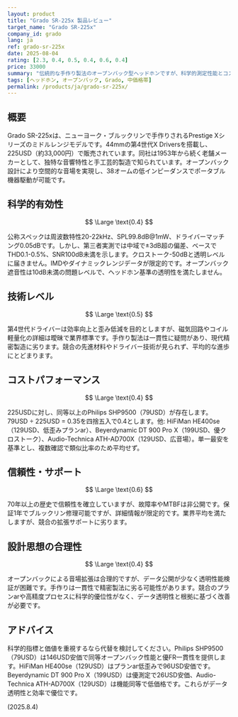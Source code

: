 ```yaml
---
layout: product
title: "Grado SR-225x 製品レビュー"
target_name: "Grado SR-225x"
company_id: grado
lang: ja
ref: grado-sr-225x
date: 2025-08-04
rating: [2.3, 0.4, 0.5, 0.4, 0.6, 0.4]
price: 33000
summary: "伝統的な手作り製法のオープンバック型ヘッドホンですが、科学的測定性能とコストパフォーマンスで現代競合に劣り、データ不足と設計の陳腐化が課題となっています。"
tags: [ヘッドホン, オープンバック, Grado, 中価格帯]
permalink: /products/ja/grado-sr-225x/
---
```


## 概要

Grado SR-225xは、ニューヨーク・ブルックリンで手作りされるPrestige Xシリーズのミドルレンジモデルです。44mmの第4世代X Driversを搭載し、225USD（約33,000円）で販売されています。同社は1953年から続く老舗メーカーとして、独特な音響特性と手工芸的製造で知られています。オープンバック設計により空間的な音場を実現し、38オームの低インピーダンスでポータブル機器駆動が可能です。

## 科学的有効性

$$ \Large \text{0.4} $$

公称スペックは周波数特性20-22kHz、SPL99.8dB@1mW、ドライバーマッチング0.05dBです。しかし、第三者実測では中域で±3dB超の偏差、ベースでTHD0.1-0.5%、SNR100dB未満を示します。クロストーク-50dBと透明レベルに届きません。IMDやダイナミックレンジデータが限定的です。オープンバック遮音性は10dB未満の問題レベルで、ヘッドホン基準の透明性を満たしません。

## 技術レベル

$$ \Large \text{0.5} $$

第4世代ドライバーは効率向上と歪み低減を目的としますが、磁気回路やコイル軽量化の詳細は曖昧で業界標準です。手作り製法は一貫性に疑問があり、現代精密製造に劣ります。競合の先進材料やドライバー技術が見られず、平均的な進歩にとどまります。

## コストパフォーマンス

$$ \Large \text{0.4} $$

225USDに対し、同等以上のPhilips SHP9500（79USD）が存在します。79USD ÷ 225USD = 0.35を四捨五入で0.4とします。他: HiFiMan HE400se（129USD、低歪みプランar）、Beyerdynamic DT 900 Pro X（199USD、優クロストーク）、Audio-Technica ATH-AD700X（129USD、広音場）。単一最安を基準とし、複数確認で類似比率のため平均せず。

## 信頼性・サポート

$$ \Large \text{0.6} $$

70年以上の歴史で信頼性を確立していますが、故障率やMTBFは非公開です。保証1年でブルックリン修理可能ですが、詳細情報が限定的です。業界平均を満たしますが、競合の拡張サポートに劣ります。

## 設計思想の合理性

$$ \Large \text{0.4} $$

オープンバックによる音場拡張は合理的ですが、データ公開が少なく透明性能検証が困難です。手作りは一貫性で精密製法に劣る可能性があります。競合のプランarや高精度プロセスに科学的優位性がなく、データ透明性と根拠に基づく改善が必要です。

## アドバイス

科学的指標と価値を重視するなら代替を検討してください。Philips SHP9500（79USD）は146USD安価で同等オープンバック性能と優FR一貫性を提供します。HiFiMan HE400se（129USD）はプランar低歪みで96USD安価です。Beyerdynamic DT 900 Pro X（199USD）は優測定で26USD安価、Audio-Technica ATH-AD700X（129USD）は機能同等で低価格です。これらがデータ透明性と効率で優位です。

(2025.8.4)
